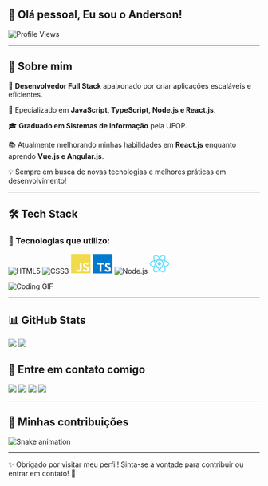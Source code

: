 ## 👋 Olá pessoal, Eu sou o Anderson!  

![Profile Views](https://komarev.com/ghpvc/?username=andersondev96&color=blue&style=for-the-badge)

---

## 👤 Sobre mim

🎯 **Desenvolvedor Full Stack** apaixonado por criar aplicações escaláveis e eficientes.

🚀 Epecializado em **JavaScript, TypeScript, Node.js e React.js**.

🎓 **Graduado em Sistemas de Informação** pela UFOP.  

📚 Atualmente melhorando minhas habilidades em **React.js** enquanto aprendo **Vue.js e Angular.js**.  

💡 Sempre em busca de novas tecnologias e melhores práticas em desenvolvimento!

---

## 🛠 Tech Stack  

### 🚀 Tecnologias que utilizo:  

<p>
  <img alt="HTML5" height="40" width="40" src="https://cdn.jsdelivr.net/gh/devicons/devicon@latest/icons/html5/html5-original.svg" />
  <img alt="CSS3" height="40" width="40" src="https://cdn.jsdelivr.net/gh/devicons/devicon@latest/icons/css3/css3-original.svg" />
  <img alt="JavaScript" height="40" width="40" src="https://raw.githubusercontent.com/devicons/devicon/master/icons/javascript/javascript-plain.svg">
  <img alt="TypeScript" height="40" width="40" src="https://raw.githubusercontent.com/devicons/devicon/master/icons/typescript/typescript-plain.svg">
  <img alt="Node.js" height="40" width="40" src="https://cdn.jsdelivr.net/gh/devicons/devicon/icons/nodejs/nodejs-original.svg" />
  <img alt="React" height="40" width="40" src="https://raw.githubusercontent.com/devicons/devicon/master/icons/react/react-original.svg">
</p>


![Coding GIF](https://media.giphy.com/media/qgQUggAC3Pfv687qPC/giphy.gif)

---

## 📊 GitHub Stats 

<div>
  <img height="180em" src="https://github-readme-stats.vercel.app/api?username=andersondev96&show_icons=true&theme=tokyonight&include_all_commits=true&count_private=true"/>
  <img height="180em" src="https://github-readme-stats.vercel.app/api/top-langs/?username=andersondev96&layout=compact&langs_count=7&theme=tokyonight"/>
</div>

## 📱 Entre em contato comigo

<p>
  <a href="https://instagram.com/anderson_ff13">
    <img src="https://img.shields.io/badge/-Instagram-%23E4405F?style=for-the-badge&logo=instagram&logoColor=white">
  </a>
  <a href="mailto:andersonfferreira96@gmail.com.br">
    <img src="https://img.shields.io/badge/-Gmail-%23333?style=for-the-badge&logo=gmail&logoColor=white">
  </a>
  <a href="https://x.com/anderson_4nd">
    <img src="https://img.shields.io/badge/-X-%231DA1F2?style=for-the-badge&logo=x&logoColor=white">
  </a>
  <a href="https://www.linkedin.com/in/anderson-fernandes96/">
    <img src="https://img.shields.io/badge/-LinkedIn-%230077B5?style=for-the-badge&logo=linkedin&logoColor=white">
  </a>
</p>

---

## 🤝 Minhas contribuições


![Snake animation](https://github.com/andersondev96/andersondev96/blob/output/github-contribution-grid-snake-dark.svg)

---

✨ Obrigado por visitar meu perfil! Sinta-se à vontade para contribuir ou entrar em contato! 🚀
